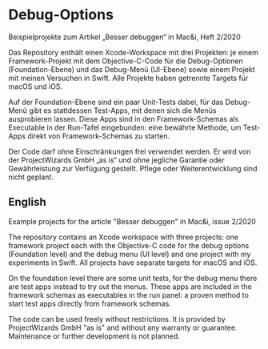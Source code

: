 # Debug-Options
Beispielprojekte zum Artikel „Besser debuggen“ in Mac&amp;i, Heft 2/2020

Das Repository enthält einen Xcode-Workspace mit drei Projekten: je einem Framework-Projekt mit dem Objective-C-Code für die Debug-Optionen (Foundation-Ebene) und das Debug-Menü (UI-Ebene) sowie einem Projekt mit meinen Versuchen in Swift. Alle Projekte haben getrennte Targets für macOS und iOS.

Auf der Foundation-Ebene sind ein paar Unit-Tests dabei, für das Debug-Menü gibt es stattdessen Test-Apps, mit denen sich die Menüs ausprobieren lassen. Diese Apps sind in den Framework-Schemas als Executable in der Run-Tafel eingebunden: eine bewährte Methode, um Test-Apps direkt von Framework-Schemas zu starten.

Der Code darf ohne Einschränkungen frei verwendet werden. Er wird von der ProjectWizards GmbH „as is“ und ohne jegliche Garantie oder Gewährleistung zur Verfügung gestellt. Pflege oder Weiterentwicklung sind nicht geplant.

## English

Example projects for the article "Besser debuggen" in Mac&i, issue 2/2020

The repository contains an Xcode workspace with three projects: one framework project each with the Objective-C code for the debug options (Foundation level) and the debug menu (UI level) and one project with my experiments in Swift. All projects have separate targets for macOS and iOS.

On the foundation level there are some unit tests, for the debug menu there are test apps instead to try out the menus. These apps are included in the framework schemas as executables in the run panel: a proven method to start test apps directly from framework schemas.

The code can be used freely without restrictions. It is provided by ProjectWizards GmbH "as is" and without any warranty or guarantee. Maintenance or further development is not planned.
